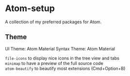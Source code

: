 # Atom-setup
A collection of my preferred packages for Atom.

## Theme
UI Theme: Atom Material
Syntax Theme: Atom Material

`file-icons` to display nice icons in the tree view and tabs  
`minimap` to have a preview of the full source code  
`atom-beautify` to beautify most extensions (Cmd+Option+B)
